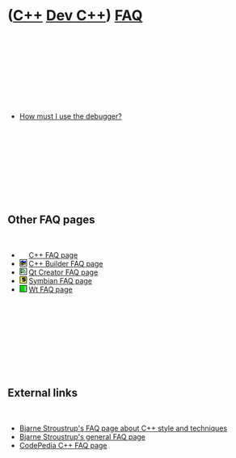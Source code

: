 



 

 

 

 

 

([C++](Cpp.md) [Dev C++](CppDevCpp.md)) [FAQ](CppDevCppFaq.htm)
=================================================================

 

 

 

 

 

-   [How must I use the debugger?](CppDebugDevCpp.md)

 

 

 

 

 

Other FAQ pages
---------------

 

-   ![ ](PicSpacer.png) [C++ FAQ page](CppFaq.md)
-   ![C++ Builder](PicCppBuilder.png) [C++ Builder FAQ
    page](CppBuilderFaq.md)
-   ![Qt Creator](PicQtCreator.png) [Qt Creator FAQ page](CppQtFaq.md)
-   ![Symbian](PicSymbian.png) [Symbian FAQ page](CppSymbianFaq.md)
-   ![Wt](PicWt.png) [Wt FAQ page](CppWtFaq.md)

 

 

 

 

 

External links
--------------

 

-   [Bjarne Stroustrup's FAQ page about C++ style and
    techniques](http://www.research.att.com/~bs/bs_faq2.html)
-   [Bjarne Stroustrup's general FAQ
    page](http://www.research.att.com/~bs/bs_faq.html)
-   [CodePedia C++ FAQ page](http://www.codepedia.com/1/CppFaq)

 

 

 

 

 





 




